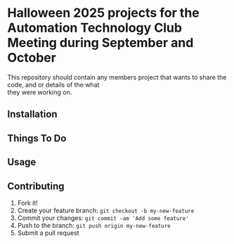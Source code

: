 # Halloween 2025 projects for the Automation Technology Club Meeting during September and October

This repository should contain any members project that wants to share the code, and or details of the what  
they were working on.

## Installation

## Things To Do

## Usage

## Contributing

1. Fork it!
2. Create your feature branch: `git checkout -b my-new-feature`
3. Commit your changes: `git commit -am 'Add some feature'`
4. Push to the branch: `git push origin my-new-feature`
5. Submit a pull request


